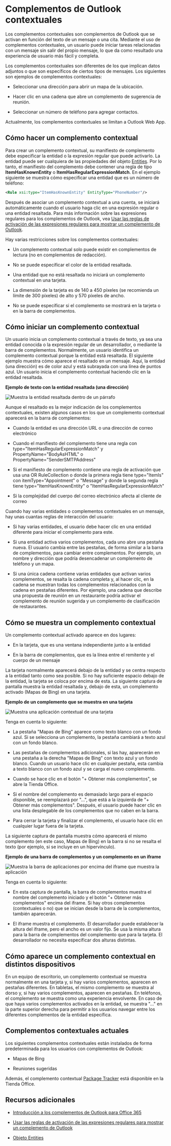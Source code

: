 
# Complementos de Outlook contextuales

Los complementos contextuales son complementos de Outlook que se activan en función del texto de un mensaje o una cita. Mediante el uso de complementos contextuales, un usuario puede iniciar tareas relacionadas con un mensaje sin salir del propio mensaje, lo que da como resultado una experiencia de usuario más fácil y completa.

Los complementos contextuales son diferentes de los que implican datos adjuntos o que son específicos de ciertos tipos de mensajes. Los siguientes son ejemplos de complementos contextuales:


- Seleccionar una dirección para abrir un mapa de la ubicación.
    
- Hacer clic en una cadena que abre un complemento de sugerencia de reunión.
    
- Seleccionar un número de teléfono para agregar contactos.
    
Actualmente, los complementos contextuales se limitan a Outlook Web App.

## Cómo hacer un complemento contextual

Para crear un complemento contextual, su manifiesto de complemento debe especificar la entidad o la expresión regular que puede activarlo. La entidad puede ser cualquiera de las propiedades del objeto [Entities](../../reference/outlook/simple-types.md). Por lo tanto, el manifiesto del complemento debe contener una regla de tipo  **ItemHasKnownEntity** o **ItemHasRegularExpressionMatch**. En el ejemplo siguiente se muestra cómo especificar una entidad que es un número de teléfono:


```XML
<Rule xsi:type="ItemHasKnownEntity" EntityType="PhoneNumber"/>

```

Después de asociar un complemento contextual a una cuenta, se iniciará automáticamente cuando el usuario haga clic en una expresión regular o una entidad resaltada. Para más información sobre las expresiones regulares para los complementos de Outlook, vea [Usar las reglas de activación de las expresiones regulares para mostrar un complemento de Outlook](../outlook/use-regular-expressions-to-show-an-outlook-add-in.md).

Hay varias restricciones sobre los complementos contextuales:


- Un complemento contextual solo puede existir en complementos de lectura (no en complementos de redacción).
    
- No se puede especificar el color de la entidad resaltada.
    
- Una entidad que no está resaltada no iniciará un complemento contextual en una tarjeta.
    
- La dimensión de la tarjeta es de 140 a 450 píxeles (se recomienda un límite de 300 píxeles) de alto y 570 píxeles de ancho.
    
- No se puede especificar si el complemento se mostrará en la tarjeta o en la barra de complementos.
    

## Cómo iniciar un complemento contextual

Un usuario inicia un complemento contextual a través de texto, ya sea una entidad conocida o la expresión regular de un desarrollador, o mediante la barra de complementos. Normalmente, un usuario identifica un complemento contextual porque la entidad está resaltada. El siguiente ejemplo muestra cómo aparece el resaltado en un mensaje. Aquí, la entidad (una dirección) es de color azul y está subrayada con una línea de puntos azul. Un usuario inicia el complemento contextual haciendo clic en la entidad resaltada. 


**Ejemplo de texto con la entidad resaltada (una dirección)**

![Muestra la entidad resaltada dentro de un párrafo](../../images/828175bb-4579-4454-abbd-1987fffe5052.jpg)

Aunque el resaltado es la mejor indicación de los complementos contextuales, existen algunos casos en los que un complemento contextual aparecerá en la barra de complementos:

- Cuando la entidad es una dirección URL o una dirección de correo electrónico
    
- Cuando el manifiesto del complemento tiene una regla con type="ItemHasRegularExpressionMatch" y PropertyName="BodyAsHTML" o PropertyName="SenderSMTPAddress"
    
- Si el manifiesto de complemento contiene una regla de activación que usa una OR RuleCollection o donde la primera regla tiene type="ItemIs" con itemType="Appointment" o "Message" y donde la segunda regla tiene type="ItemHasKnownEntity" o "ItemHasRegularExpressionMatch"
    
- Si la complejidad del cuerpo del correo electrónico afecta al cliente de correo
    
Cuando hay varias entidades o complementos contextuales en un mensaje, hay unas cuantas reglas de interacción del usuario:



- Si hay varias entidades, el usuario debe hacer clic en una entidad diferente para iniciar el complemento para este.
    
- Si una entidad activa varios complementos, cada uno abre una pestaña nueva. El usuario cambia entre las pestañas, de forma similar a la barra de complementos, para cambiar entre complementos. Por ejemplo, un nombre y dirección que podría desencadenar un complemento de teléfono y un mapa.
    
- Si una única cadena contiene varias entidades que activan varios complementos, se resalta la cadena completa y, al hacer clic, en la cadena se muestran todas los complementos relacionados con la cadena en pestañas diferentes. Por ejemplo, una cadena que describe una propuesta de reunión en un restaurante podría activar el complemento de reunión sugerida y un complemento de clasificación de restaurantes.
    

## Cómo se muestra un complemento contextual

Un complemento contextual activado aparece en dos lugares:


- En la tarjeta, que es una ventana independiente junto a la entidad
    
- En la barra de complementos, que es la línea entre el remitente y el cuerpo de un mensaje
    
La tarjeta normalmente aparecerá debajo de la entidad y se centra respecto a la entidad tanto como sea posible. Si no hay suficiente espacio debajo de la entidad, la tarjeta se coloca por encima de esta. La siguiente captura de pantalla muestra la entidad resaltada y, debajo de esta, un complemento activado (Mapas de Bing) en una tarjeta.


**Ejemplo de un complemento que se muestra en una tarjeta**

![Muestra una aplicación contextual de una tarjeta](../../images/59bcabc2-7cb0-4b9b-bb9f-06089dca9c31.png)

Tenga en cuenta lo siguiente:

- La pestaña "Mapas de Bing" aparece como texto blanco con un fondo azul. Si se selecciona un complemento, la pestaña cambiará a texto azul con un fondo blanco.
    
- Las pestañas de complementos adicionales, si las hay, aparecerán en una pestaña a la derecha "Mapas de Bing" con texto azul y un fondo blanco. Cuando un usuario hace clic en cualquier pestaña, esta cambia a texto blanco con un fondo azul y se carga el nuevo complemento.
    
- Cuando se hace clic en el botón "+ Obtener más complementos", se abre la Tienda Office.
    
- Si el nombre del complemento es demasiado largo para el espacio disponible, se reemplazará por "…", que está a la izquierda de "+ Obtener más complementos". Después, el usuario puede hacer clic en una lista desplegable de los complementos que no caben en la barra.
    
- Para cerrar la tarjeta y finalizar el complemento, el usuario hace clic en cualquier lugar fuera de la tarjeta.
    
La siguiente captura de pantalla muestra cómo aparecerá el mismo complemento (en este caso, Mapas de Bing) en la barra si no se resalta el texto (por ejemplo, si se incluye en un hipervínculo).


**Ejemplo de una barra de complementos y un complemento en un iframe**

![Muestra la barra de aplicaciones por encima del iframe que muestra la aplicación](../../images/4adce8d2-6957-4d80-b365-7a36dc3cef11.jpg)

Tenga en cuenta lo siguiente:

- En esta captura de pantalla, la barra de complementos muestra el nombre del complemento iniciado y el botón "+ Obtener más complementos" encima del iframe. Si hay otros complementos (contextuales o no) que se inician desde la barra de la complementos, también aparecerán.
    
- El iframe muestra el complemento. El desarrollador puede establecer la altura del iframe, pero el ancho es un valor fijo. Se usa la misma altura para la barra de complementos del complemento que para la tarjeta. El desarrollador no necesita especificar dos alturas distintas.
    

## Cómo aparece un complemento contextual en distintos dispositivos

En un equipo de escritorio, un complemento contextual se muestra normalmente en una tarjeta y, si hay varios complementos, aparecen en pestañas diferentes. En tabletas, el mismo complemento se muestra al dorso y, si hay varios complementos, aparecen en pestañas. En teléfonos, el complemento se muestra como una experiencia envolvente. En caso de que haya varios complementos activados en la entidad, se muestra "…" en la parte superior derecha para permitir a los usuarios navegar entre los diferentes complementos de la entidad específica.


## Complementos contextuales actuales

Los siguientes complementos contextuales están instalados de forma predeterminada para los usuarios con complementos de Outlook:


- Mapas de Bing 
    
- Reuniones sugeridas
    
Además, el complemento contextual [Package Tracker](https://store.office.com/package-tracker-WA104162083.aspx?assetid=WA104162083.aspx) está disponible en la Tienda Office.


## Recursos adicionales



- [Introducción a los complementos de Outlook para Office 365](https://dev.outlook.com/MailAppsGettingStarted/GetStarted.aspx)
    
- [Usar las reglas de activación de las expresiones regulares para mostrar un complemento de Outlook](../outlook/use-regular-expressions-to-show-an-outlook-add-in.md)

- [Objeto Entities](../../reference/outlook/simple-types.md)
    
